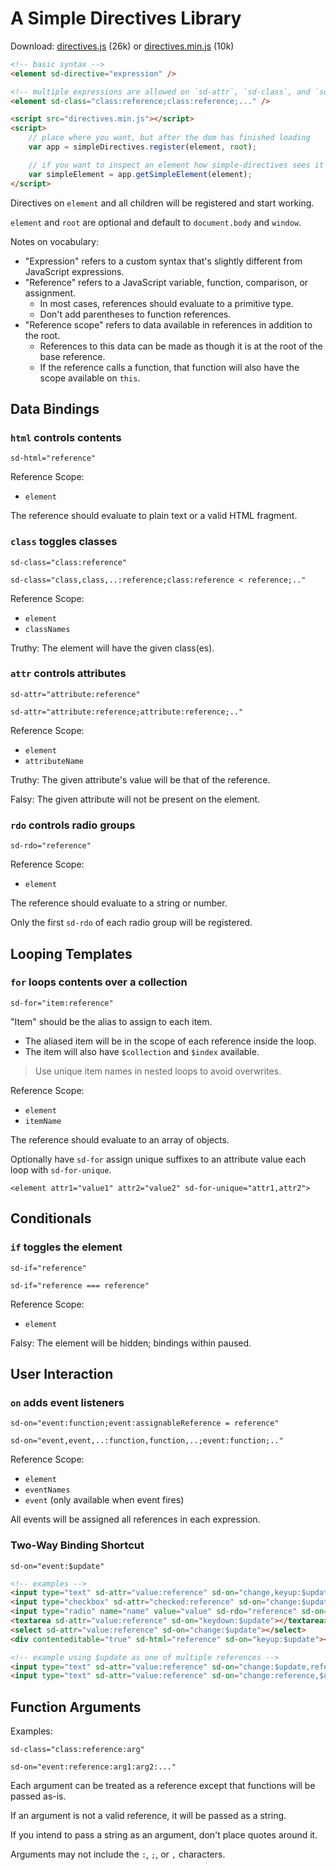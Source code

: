 # A Simple Directives Library

Download: [directives.js](https://raw.githubusercontent.com/bracketdash/simple-directives/master/directives.js) (26k) or [directives.min.js](https://raw.githubusercontent.com/bracketdash/simple-directives/master/directives.min.js) (10k)

```html
<!-- basic syntax -->
<element sd-directive="expression" />

<!-- multiple expressions are allowed on `sd-attr`, `sd-class`, and `sd-on` -->
<element sd-class="class:reference;class:reference;..." />

<script src="directives.min.js"></script>
<script>
    // place where you want, but after the dom has finished loading
    var app = simpleDirectives.register(element, root);

    // if you want to inspect an element how simple-directives sees it
    var simpleElement = app.getSimpleElement(element);
</script>
```

Directives on `element` and all children will be registered and start working.

`element` and `root` are optional and default to `document.body` and `window`.

Notes on vocabulary:

-   "Expression" refers to a custom syntax that's slightly different from JavaScript expressions.
-   "Reference" refers to a JavaScript variable, function, comparison, or assignment.
    -   In most cases, references should evaluate to a primitive type.
    -   Don't add parentheses to function references.
-   "Reference scope" refers to data available in references in addition to the root.
    -   References to this data can be made as though it is at the root of the base reference.
    -   If the reference calls a function, that function will also have the scope available on `this`.

## Data Bindings

### `html` controls contents

`sd-html="reference"`

Reference Scope:

-   `element`

The reference should evaluate to plain text or a valid HTML fragment.

### `class` toggles classes

`sd-class="class:reference"`

`sd-class="class,class,..:reference;class:reference < reference;.."`

Reference Scope:

-   `element`
-   `classNames`

Truthy: The element will have the given class(es).

### `attr` controls attributes

`sd-attr="attribute:reference"`

`sd-attr="attribute:reference;attribute:reference;.."`

Reference Scope:

-   `element`
-   `attributeName`

Truthy: The given attribute's value will be that of the reference.

Falsy: The given attribute will not be present on the element.

### `rdo` controls radio groups

`sd-rdo="reference"`

Reference Scope:

-   `element`

The reference should evaluate to a string or number.

Only the first `sd-rdo` of each radio group will be registered.

## Looping Templates

### `for` loops contents over a collection

`sd-for="item:reference"`

"Item" should be the alias to assign to each item.

-   The aliased item will be in the scope of each reference inside the loop.
-   The item will also have `$collection` and `$index` available.

> Use unique item names in nested loops to avoid overwrites.

Reference Scope:

-   `element`
-   `itemName`

The reference should evaluate to an array of objects.

Optionally have `sd-for` assign unique suffixes to an attribute value each loop with `sd-for-unique`.

`<element attr1="value1" attr2="value2" sd-for-unique="attr1,attr2">`

## Conditionals

### `if` toggles the element

`sd-if="reference"`

`sd-if="reference === reference"`

Reference Scope:

-   `element`

Falsy: The element will be hidden; bindings within paused.

## User Interaction

### `on` adds event listeners

`sd-on="event:function;event:assignableReference = reference"`

`sd-on="event,event,..:function,function,..;event:function;.."`

Reference Scope:

-   `element`
-   `eventNames`
-   `event` (only available when event fires)

All events will be assigned all references in each expression.

### Two-Way Binding Shortcut

`sd-on="event:$update"`

```html
<!-- examples -->
<input type="text" sd-attr="value:reference" sd-on="change,keyup:$update" />
<input type="checkbox" sd-attr="checked:reference" sd-on="change:$update" />
<input type="radio" name="name" value="value" sd-rdo="reference" sd-on="change:$update" />
<textarea sd-attr="value:reference" sd-on="keydown:$update"></textarea>
<select sd-attr="value:reference" sd-on="change:$update"></select>
<div contenteditable="true" sd-html="reference" sd-on="keyup:$update"></div>

<!-- example using $update as one of multiple references -->
<input type="text" sd-attr="value:reference" sd-on="change:$update,reference" />
<input type="text" sd-attr="value:reference" sd-on="change:reference,$update,..." />
```

## Function Arguments

Examples:

`sd-class="class:reference:arg"`

`sd-on="event:reference:arg1:arg2:..."`

Each argument can be treated as a reference except that functions will be passed as-is.

If an argument is not a valid reference, it will be passed as a string.

If you intend to pass a string as an argument, don't place quotes around it.

Arguments may not include the `:`, `;`, or `,` characters.
